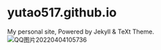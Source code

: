 # yutao517.github.io
My personal site, Powered by Jekyll &amp; TeXt Theme.
![QQ图片20220404105736](https://user-images.githubusercontent.com/62100249/162605721-9eed4816-33ad-4653-93ab-b3386ee8f101.png)
